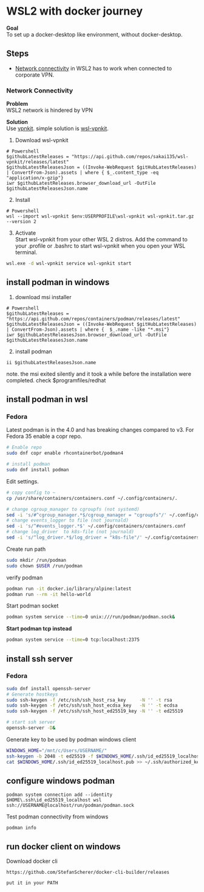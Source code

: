 # WSL2 with docker journey

**Goal**  
To set up a docker-desktop like environment, without docker-desktop.

## Steps

* [Network connectivity](#network-connectivity) in WSL2 has to work when connected to corporate VPN.


### Network Connectivity
**Problem**  
WSL2 network is hindered by VPN  

**Solution**  
Use [vpnkit](https://github.com/moby/vpnkit). simple solution is [wsl-vpnkit](https://github.com/sakai135/wsl-vpnkit).
1. Download wsl-vpnkit
```pwsh
# Powershell
$githubLatestReleases = "https://api.github.com/repos/sakai135/wsl-vpnkit/releases/latest"
$githubLatestReleasesJson = ((Invoke-WebRequest $gitHubLatestReleases) | ConvertFrom-Json).assets | where { $_.content_type -eq "application/x-gzip"}
iwr $githubLatestReleases.browser_download_url -OutFile $githubLatestReleasesJson.name
```
2. Install
```pwsh
# Powershell
wsl --import wsl-vpnkit $env:USERPROFILE\wsl-vpnkit wsl-vpnkit.tar.gz --version 2
```
3. Activate  
Start wsl-vpnkit from your other WSL 2 distros. Add the command to your .profile or .bashrc to start wsl-vpnkit when you open your WSL terminal.
```sh
wsl.exe -d wsl-vpnkit service wsl-vpnkit start
```

## install podman in windows

1. download msi installer
```pwsh
# Powershell
$githubLatestReleases = "https://api.github.com/repos/containers/podman/releases/latest"
$githubLatestReleasesJson = ((Invoke-WebRequest $gitHubLatestReleases) | ConvertFrom-Json).assets | where {  $_.name -like "*.msi"}
iwr $githubLatestReleasesJson.browser_download_url -OutFile $githubLatestReleasesJson.name
```

2. install podman
```pwsh
ii $githubLatestReleasesJson.name
```
note. the msi exited silently and it took a while before the installation were completed.
check $programfiles/redhat

## install podman in wsl
### Fedora 
Latest podman is in the 4.0 and has breaking changes compared to v3. 
For Fedora 35 enable a copr repo.

```sh
# Enable repo
sudo dnf copr enable rhcontainerbot/podman4

# install podman
sudo dnf install podman
```

Edit settings. 
```sh
# copy config to ~
cp /usr/share/containers/containers.conf ~/.config/containers/.

# change cgroup_manager to cgroupfs (not systemd)
sed -i 's/#^cgroup_manager.*$/cgroup_manager = "cgroupfs"/' ~/.config/containers/containers.conf
# change events_logger to file (not journald)
sed -i 's/^#events_logger.*$' ~/.config/containers/containers.conf
# change log_driver  to k8s-file (not journald)
sed -i 's/^log_driver.*$/log_driver = "k8s-file"/' ~/.config/containers/containers.conf
```

Create run path
```sh
sudo mkdir /run/podman
sudo chown $USER /run/podman
```

verify podman
```sh
podman run -it docker.io/library/alpine:latest
podman run --rm -it hello-world
```
Start podman socket
```sh
podman system service --time=0 unix:///run/podman/podman.sock&
```
**Start podman tcp instead**
```sh
podman system service --time=0 tcp:localhost:2375
```

## install ssh server
### Fedora
```sh
sudo dnf install openssh-server
# Generate hostkeys
sudo ssh-keygen -f /etc/ssh/ssh_host_rsa_key     -N '' -t rsa
sudo ssh-keygen -f /etc/ssh/ssh_host_ecdsa_key   -N '' -t ecdsa
sudo ssh-keygen -f /etc/ssh/ssh_host_ed25519_key -N '' -t ed25519

# start ssh server
openssh-server -D&
```

Generate key to be used by podman windows client
```sh
WINDOWS_HOME="/mnt/c/Users/USERNAME/"
ssh-keygen -b 2048 -t ed25519 -f $WINDOWS_HOME/.ssh/id_ed25519_localhost -q -N ""
cat $WINDOWS_HOME/.ssh/id_ed25519_localhost.pub >> ~/.ssh/authorized_keys
```

## configure windows podman
```pwsh
podman system connection add --identity $HOME\.ssh\id_ed25519_localhost wsl ssh://USERNAME@localhost/run/podman/podman.sock
```

Test podman connectivity from windows
```pwsh
podman info
```
## run docker client on windows
Download docker cli
```pwsh
https://github.com/StefanScherer/docker-cli-builder/releases

put it in your PATH
```

